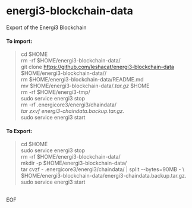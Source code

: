 # energi3-blockchain-data
Export of the Energi3 Blockchain

#### To import:
> cd $HOME<br />
> rm -rf $HOME/energi3-blockchain-data/<br />
> git clone https://github.com/leshacat/energi3-blockchain-data $HOME/energi3-blockchain-data//<br />
> rm $HOME/energi3-blockchain-data/README.md<br />
> mv $HOME/energi3-blockchain-data/*.tar.gz* $HOME<br />
> rm -rf $HOME/energi3-tmp/<br />
> sudo service energi3 stop<br />
> rm -rf .energicore3/energi3/chaindata/*<br />
> tar zxvf energi3-chaindata.backup.tar.gz.*<br />
> sudo service energi3 start<br />

#### To Export:
> cd $HOME<br />
> sudo service energi3 stop<br />
> rm -rf $HOME/energi3-blockchain-data/<br />
> mkdir -p $HOME/energi3-blockchain-data/<br />
> tar cvzf - .energicore3/energi3/chaindata/ | split --bytes=90MB - \\<br />
> $HOME/energi3-blockchain-data/energi3-chaindata.backup.tar.gz.<br />
> sudo service energi3 start<br />
<br />
EOF
